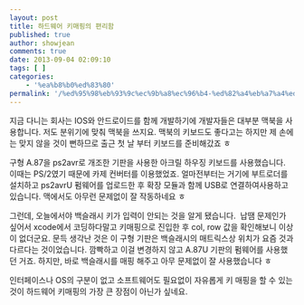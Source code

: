 ```yaml
---
layout: post
title: 하드웨어 키매핑의 편리함
published: true
author: showjean
comments: true
date: 2013-09-04 02:09:10
tags: [ ]
categories:
    - '%ea%b8%b0%ed%83%80'
permalink: '/%ed%95%98%eb%93%9c%ec%9b%a8%ec%96%b4-%ed%82%a4%eb%a7%a4%ed%95%91%ec%9d%98-%ed%8e%b8%eb%a6%ac%ed%95%a8'
---
```

지금 다니는 회사는 IOS와 안드로이드를 함께 개발하기에 개발자들은 대부분 맥북을 사용합니다. 저도 분위기에 맞춰 맥북을 쓰지요.&nbsp;맥북의 키보드도 좋다고는 하지만 제 손에는 맞지 않을 것이 뻔하므로&nbsp;출근 첫 날 부터 키보드를 준비해갔죠 ㅎ&nbsp;



구형 A.87을 ps2avr로 개조한 기판을 사용한 아크릴 하우징 키보드를 사용했습니다. 이때는 PS/2였기 때문에 카제 컨버터를 이용했었죠.&nbsp;얼마전부터는 거기에 부트로더를 설치하고 ps2avrU 펌웨어를&nbsp;업로드한 후 확장 모듈과 함께 USB로 연결하여사용하고 있습니다. 맥에서도 아무런 문제없이 잘 작동하네요 ㅎ



그런데, 오늘에서야 백슬래시 키가 입력이 안되는 것을 알게 됐습니다. &nbsp;납땜 문제인가 싶어서 xcode에서 코딩하다말고&nbsp;키매핑으로 진입한 후 col, row 값을 확인해보니 이상이 없더군요. 문득 생각난 것은 이 구형 기판은 백슬래시의 매트릭스상 위치가 요즘 것과 다르다는 것이었습니다. 깜빡하고 이걸 변경하지 않고 A.87U&nbsp;기판의 펌웨어를 사용했던 거죠. 하지만, 바로 백슬래시를 매핑 해주고 아무 문제없이 잘 사용했습니다 ㅎ



인터페이스나 OS의 구분이 없고 소프트웨어도 필요없이&nbsp;자유롭게 키 매핑을 할 수 있는 것이 하드웨어 키매핑의 가장 큰 장점이 아닌가 싶네요.